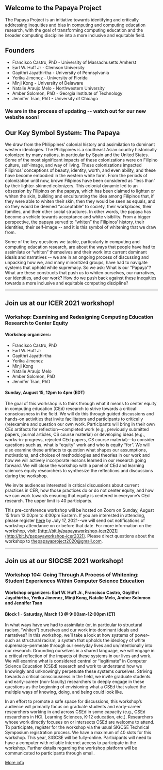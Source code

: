 ## Welcome to the Papaya Project

The Papaya Project is an initiative towards identifying and critically addressing inequities and bias in computing and computing education research, with the goal of transforming computing education and the broader computing discipline into a more inclusive and equitable field.


## Founders
- Francisco Castro, PhD - University of Massachusetts Amherst
- Earl W. Huff Jr - Clemson University
- Gayithri Jayathirtha - University of Pennsylvania
- Yerika Jimenez - University of Florida
- Minji Kong - University of Delaware
- Natalie Araujo Melo - Northwestern University
- Amber Solomon, PhD - Georgia Institute of Technology
- Jennifer Tsan, PhD - University of Chicago


### We are in the process of updating -- watch out for our new website soon!


## Our Key Symbol System: The Papaya
We draw from the Philippines’ colonial history and assimilation to dominant western ideologies. The Philippines is a southeast Asian country historically colonized by many nations, in particular by Spain and the United States. Some of the most significant impacts of these colonizations were on Filipino culture, self-image, and way of living. These colonizations impacted Filipinos’ conceptions of beauty, identity, worth, and even ability, and these have become embodied in the western white form. From the periods of colonization until now, brown Filipinos have been considered as “less than” by their lighter-skinned colonizers. This colonial dynamic led to an obsession by Filipinos on the papaya, which has been claimed to lighten or whiten the skin, building and enculturating the idea among Filipinos that, if they were able to whiten their skin, then they would be seen as equals, and so they would be deemed “acceptable” to society, their workplaces, their families, and their other social structures. In other words, the papaya has become a vehicle towards acceptance and white visibility. From a bigger perspective, the papaya served to “whiten” the Filipinos’ history, their identities, their self-image -- and it is this symbol of whitening that we draw from.

Some of the key questions we tackle, particularly in computing and computing education research, are about the ways that people have had to assimilate or “whiten” themselves and their work into current dominant ideals and narratives -- we are in an ongoing process of discussing and unpacking how we, and many minoritized groups, have had to navigate systems that uphold white supremacy. So we ask: What is our "Papaya"? What are these constructs that push us to whiten ourselves, our narratives, our identities, and our work? How do we push back against these inequities towards a more inclusive and equitable computing discipline?

---

## Join us at our ICER 2021 workshop!

### Workshop: Examining and Redesigning Computing Education Research to Center Equity

#### Workshop organizers: 
- Francisco Castro, PhD
- Earl W. Huff Jr
- Gayithri Jayathirtha
- Yerika Jimenez
- Minji Kong
- Natalie Araujo Melo
- Amber Solomon, PhD
- Jennifer Tsan, PhD

#### Sunday, August 15, 12pm to 4pm (EDT)

The goal of this workshop is to think through what it means to center equity in computing education (CEd) research to strive towards a critical consciousness in the field. We will do this through guided discussions and hands-on activities that invite facilitators and participants to critically (re)examine and question our own work. Participants will bring in their own CEd artifacts for reflection—completed work (e.g., previously submitted papers, journal articles, CS course material) or developing ideas (e.g., works-in-progress, rejected CEd papers, CS course material)—to consider questions such as, what is “equity” work and who is equity “for”. We will also examine these artifacts to question what shapes our assumptions, motivations, and choices of methodologies and theories in our work and how we will actively incorporate lessons learned in our research going forward. We will close the workshop with a panel of CEd and learning sciences equity researchers to synthesize the reflections and discussions during the workshop.

We invite audiences interested in critical discussions about current practices in CER, how those practices do or do not center equity, and how we can work towards ensuring that equity is centered in everyone’s CEd research. The upper limit is 40 participants.

This pre-conference workshop will be hosted on Zoom on Sunday, August 15 from 12:00pm to 4:00pm Eastern. If you are interested in attending, please register [here](https://forms.gle/V6T6sfqNq8FgUmjK9) by July 17, 2021--we will send out notifications of workshop attendance on or before that date. For more information on the workshop, visit: [http://bit.ly/papayaworkshop-icer2021](http://bit.ly/papayaworkshop-icer2021). Please direct questions about the workshop to thepapayaproject2020@gmail.com.

---

## Join us at our SIGCSE 2021 workshop!

### Workshop 104: Going Through A Process of Whitening: Student Experiences Within Computer Science Education
#### Workshop organizers: Earl W. Huff Jr., Francisco Castro, Gayithri Jayathirtha, Yerika Jimenez, Minji Kong, Natalie Melo, Amber Solomon and Jennifer Tsan

#### Block 1 - Saturday, March 13 @ 9:00am-12:00pm (ET)

In what ways have we had to assimilate (or, in particular to structural racism, “whiten”) ourselves and our work into dominant ideals and narratives? In this workshop, we’ll take a look at how systems of power–such as structural racism, a system that upholds the ideology of white supremacy–permeate through our everyday lives and un/intentionally into our research. Grounding ourselves in a shared language, we will engage in a critical reflection of the impacts of these systems in our lives and work. We will examine what is considered central or “legitimate” in Computer Science Education (CSEd) research and work to understand how we knowingly and unknowingly perpetuate these systems ourselves. Striving towards a critical consciousness in the field, we invite graduate students and early-career (non-faculty) researchers to deeply engage in these questions as the beginning of envisioning what a CSEd that valued the multiple ways of knowing, doing, and being could look like.

In an effort to promote a safe space for discussions, this workshop’s audience will primarily focus on graduate students and early-career researchers working in and across CSEd in some capacity (e.g., CSEd researchers in HCI, Learning Sciences, K-12 education, etc.). Researchers whose work directly focuses on or intersects CSEd are welcome to attend. To participate, register for the workshop via the usual SIGCSE Technical Symposium registration process. We have a maximum of 40 slots for this workshop. This year, SIGCSE will be fully-online. Participants will need to have a computer with reliable Internet access to participate in the workshop. Further details regarding the workshop platform will be communicated to participants through email.

[More info](https://sigcse2021.sigcse.org/schedule/workshops/#workshop-104)


